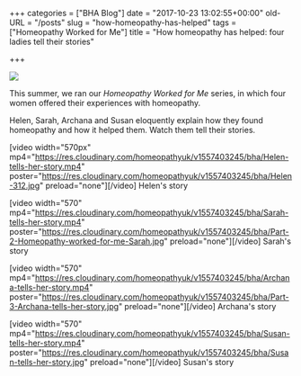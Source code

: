 +++
categories = ["BHA Blog"]
date = "2017-10-23 13:02:55+00:00"
old-URL = "/posts"
slug = "how-homeopathy-has-helped"
tags = ["Homeopathy Worked for Me"]
title = "How homeopathy has helped: four ladies tell their stories"

+++

![](https://res.cloudinary.com/homeopathyuk/v1557403245/bha/Helen-300x169.jpg)

This summer, we ran our _Homeopathy Worked for Me_ series, in which four women offered their experiences with homeopathy.

Helen, Sarah, Archana and Susan eloquently explain how they found homeopathy and how it helped them. Watch them tell their stories.

[video width="570px" mp4="https://res.cloudinary.com/homeopathyuk/v1557403245/bha/Helen-tells-her-story.mp4" poster="https://res.cloudinary.com/homeopathyuk/v1557403245/bha/Helen-312.jpg" preload="none"][/video]
Helen's story

[video width="570" mp4="https://res.cloudinary.com/homeopathyuk/v1557403245/bha/Sarah-tells-her-story.mp4" poster="https://res.cloudinary.com/homeopathyuk/v1557403245/bha/Part-2-Homeopathy-worked-for-me-Sarah.jpg" preload="none"][/video]
Sarah's story

[video width="570" mp4="https://res.cloudinary.com/homeopathyuk/v1557403245/bha/Archana-tells-her-story.mp4" poster="https://res.cloudinary.com/homeopathyuk/v1557403245/bha/Part-3-Archana-tells-her-story.jpg" preload="none"][/video]
Archana's story

[video width="570" mp4="https://res.cloudinary.com/homeopathyuk/v1557403245/bha/Susan-tells-her-story.mp4" poster="https://res.cloudinary.com/homeopathyuk/v1557403245/bha/Susan-tells-her-story.jpg" preload="none"][/video]
Susan's story

